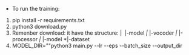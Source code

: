 + To run the training:
1. pip install -r requirements.txt
2. python3 download.py
3. Remenber download: it have the structure:
   |<folder>
   &nbsp;|-model
   <space>*<space>|     <space>*<space>|-vocoder
   <space>*<space>|     <space>*<space>|-processor
   <space>*<space>|     <space>*<space>|-model
   <space>*<space>|-dataset
5. MODEL_DIR="<folder when running download.py>"python3 main.py --lr --eps --batch_size --output_dir
